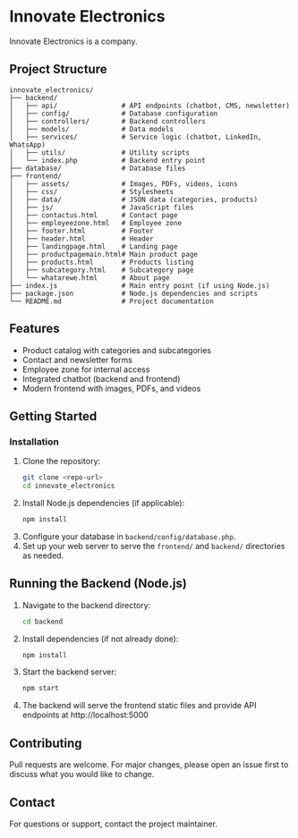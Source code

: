 # Innovate Electronics

Innovate Electronics is a company.

## Project Structure

```
innovate_electronics/
├── backend/
│   ├── api/                # API endpoints (chatbot, CMS, newsletter)
│   ├── config/             # Database configuration
│   ├── controllers/        # Backend controllers
│   ├── models/             # Data models
│   ├── services/           # Service logic (chatbot, LinkedIn, WhatsApp)
│   ├── utils/              # Utility scripts
│   └── index.php           # Backend entry point
├── database/               # Database files
├── frontend/
│   ├── assets/             # Images, PDFs, videos, icons
│   ├── css/                # Stylesheets
│   ├── data/               # JSON data (categories, products)
│   ├── js/                 # JavaScript files
│   ├── contactus.html      # Contact page
│   ├── employeezone.html   # Employee zone
│   ├── footer.html         # Footer
│   ├── header.html         # Header
│   ├── landingpage.html    # Landing page
│   ├── productpagemain.html# Main product page
│   ├── products.html       # Products listing
│   ├── subcategory.html    # Subcategory page
│   └── whatarewe.html      # About page
├── index.js                # Main entry point (if using Node.js)
├── package.json            # Node.js dependencies and scripts
└── README.md               # Project documentation
```

## Features
- Product catalog with categories and subcategories
- Contact and newsletter forms
- Employee zone for internal access
- Integrated chatbot (backend and frontend)
- Modern frontend with images, PDFs, and videos

## Getting Started

### Installation
1. Clone the repository:
   ```bash
   git clone <repo-url>
   cd innovate_electronics
   ```
2. Install Node.js dependencies (if applicable):
   ```bash
   npm install
   ```
3. Configure your database in `backend/config/database.php`.
4. Set up your web server to serve the `frontend/` and `backend/` directories as needed.

## Running the Backend (Node.js)

1. Navigate to the backend directory:
   ```bash
   cd backend
   ```
2. Install dependencies (if not already done):
   ```bash
   npm install
   ```
3. Start the backend server:
   ```bash
   npm start
   ```
4. The backend will serve the frontend static files and provide API endpoints at http://localhost:5000

## Contributing
Pull requests are welcome. For major changes, please open an issue first to discuss what you would like to change.


## Contact
For questions or support, contact the project maintainer.
